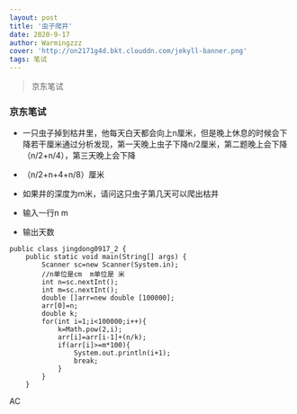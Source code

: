 ```yaml
---
layout: post
title: '虫子爬井'
date: 2020-9-17
author: Warmingzzz
cover: 'http://on2171g4d.bkt.clouddn.com/jekyll-banner.png'
tags: 笔试
---
```


>京东笔试


### 京东笔试

 * 一只虫子掉到枯井里，他每天白天都会向上n厘米，但是晚上休息的时候会下降若干厘米通过分析发现，第一天晚上虫子下降n/2厘米，第二题晚上会下降（n/2+n/4），第三天晚上会下降
 * （n/2+n+4+n/8）厘米
 * 如果井的深度为m米，请问这只虫子第几天可以爬出枯井
 
 * 输入一行n m
 * 输出天数

```
public class jingdong0917_2 {
    public static void main(String[] args) {
        Scanner sc=new Scanner(System.in);
        //n单位是cm  m单位是 米
        int n=sc.nextInt();
        int m=sc.nextInt();
        double []arr=new double [100000];
        arr[0]=n;
        double k;
        for(int i=1;i<100000;i++){
            k=Math.pow(2,i);
            arr[i]=arr[i-1]+(n/k);
            if(arr[i]>=m*100){
                System.out.println(i+1);
                break;
            }
        }
    }
```

AC

